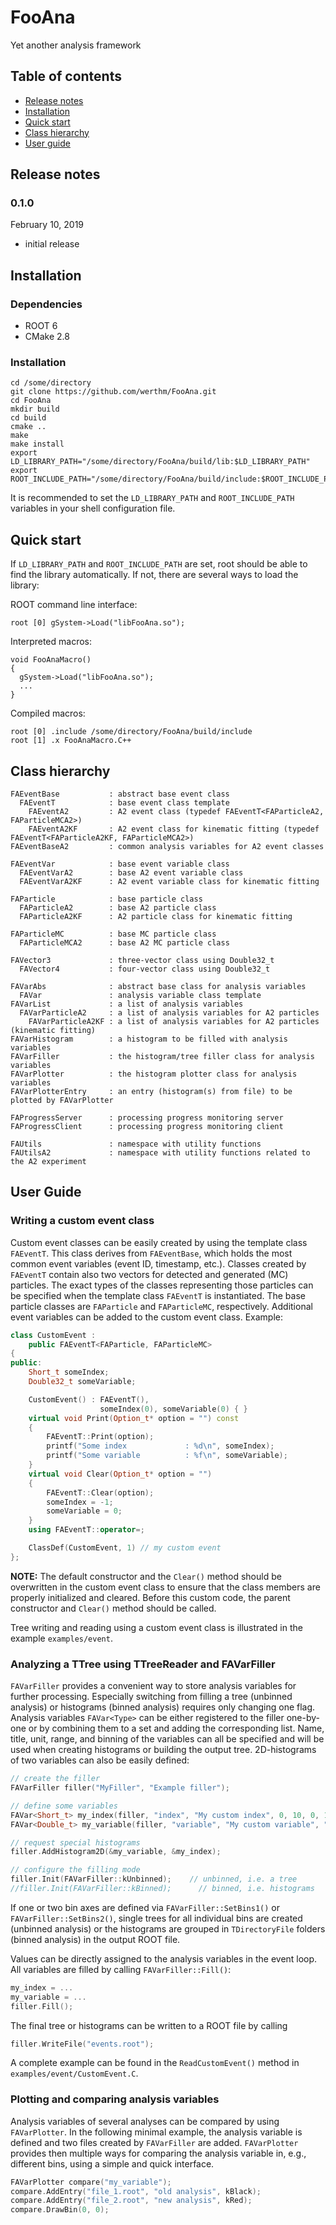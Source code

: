 FooAna
======

Yet another analysis framework

## Table of contents
* [Release notes](#release-notes)
* [Installation](#installation)
* [Quick start](#quick-start)
* [Class hierarchy](#class-hierarchy)
* [User guide](#user-guide)

## Release notes

### 0.1.0
February 10, 2019
* initial release

## Installation

### Dependencies
* ROOT 6
* CMake 2.8

### Installation
```
cd /some/directory
git clone https://github.com/werthm/FooAna.git
cd FooAna
mkdir build
cd build
cmake ..
make
make install
export LD_LIBRARY_PATH="/some/directory/FooAna/build/lib:$LD_LIBRARY_PATH"
export ROOT_INCLUDE_PATH="/some/directory/FooAna/build/include:$ROOT_INCLUDE_PATH"
```
It is recommended to set the `LD_LIBRARY_PATH` and `ROOT_INCLUDE_PATH` variables
in your shell configuration file.

## Quick start
If `LD_LIBRARY_PATH` and `ROOT_INCLUDE_PATH` are set, root should be able to
find the library automatically. If not, there are several ways to load the
library:

ROOT command line interface:
```
root [0] gSystem->Load("libFooAna.so");
```
Interpreted macros:
```
void FooAnaMacro()
{
  gSystem->Load("libFooAna.so");
  ...
}
```
Compiled macros:
```
root [0] .include /some/directory/FooAna/build/include
root [1] .x FooAnaMacro.C++
```

## Class hierarchy
```
FAEventBase           : abstract base event class
  FAEventT            : base event class template
    FAEventA2         : A2 event class (typedef FAEventT<FAParticleA2, FAParticleMCA2>)
    FAEventA2KF       : A2 event class for kinematic fitting (typedef FAEventT<FAParticleA2KF, FAParticleMCA2>)
FAEventBaseA2         : common analysis variables for A2 event classes

FAEventVar            : base event variable class
  FAEventVarA2        : base A2 event variable class
  FAEventVarA2KF      : A2 event variable class for kinematic fitting

FAParticle            : base particle class
  FAParticleA2        : base A2 particle class
  FAParticleA2KF      : A2 particle class for kinematic fitting

FAParticleMC          : base MC particle class
  FAParticleMCA2      : base A2 MC particle class

FAVector3             : three-vector class using Double32_t
  FAVector4           : four-vector class using Double32_t

FAVarAbs              : abstract base class for analysis variables
  FAVar               : analysis variable class template
FAVarList             : a list of analysis variables
  FAVarParticleA2     : a list of analysis variables for A2 particles
    FAVarParticleA2KF : a list of analysis variables for A2 particles (kinematic fitting)
FAVarHistogram        : a histogram to be filled with analysis variables
FAVarFiller           : the histogram/tree filler class for analysis variables
FAVarPlotter          : the histogram plotter class for analysis variables
FAVarPlotterEntry     : an entry (histogram(s) from file) to be plotted by FAVarPlotter

FAProgressServer      : processing progress monitoring server
FAProgressClient      : processing progress monitoring client

FAUtils               : namespace with utility functions
FAUtilsA2             : namespace with utility functions related to the A2 experiment
```

## User Guide

### Writing a custom event class
Custom event classes can be easily created by using the template class `FAEventT`. This
class derives from `FAEventBase`, which holds the most common event variables (event ID,
timestamp, etc.). Classes created by `FAEventT` contain also two vectors for detected
and generated (MC) particles. The exact types of the classes representing those particles
can be specified when the template class `FAEventT` is instantiated. The base particle
classes are `FAParticle` and `FAParticleMC`, respectively. Additional event variables
can be added to the custom event class.
Example:
```C++
class CustomEvent :
    public FAEventT<FAParticle, FAParticleMC>
{
public:
    Short_t someIndex;
    Double32_t someVariable;

    CustomEvent() : FAEventT(),
                    someIndex(0), someVariable(0) { }
    virtual void Print(Option_t* option = "") const
    {
        FAEventT::Print(option);
        printf("Some index             : %d\n", someIndex);
        printf("Some variable          : %f\n", someVariable);
    }
    virtual void Clear(Option_t* option = "")
    {
        FAEventT::Clear(option);
        someIndex = -1;
        someVariable = 0;
    }
    using FAEventT::operator=;

    ClassDef(CustomEvent, 1) // my custom event
};
```
**NOTE:** The default constructor and the `Clear()` method should be overwritten
in the custom event class to ensure that the class members are properly
initialized and cleared. Before this custom code, the parent constructor and `Clear()`
method should be called.

Tree writing and reading using a custom event class is illustrated in the example
`examples/event`.

### Analyzing a TTree using TTreeReader and FAVarFiller
`FAVarFiller` provides a convenient way to store analysis variables for further
processing. Especially switching from filling a tree (unbinned analysis) or histograms
(binned analysis) requires only changing one flag.
Analysis variables `FAVar<Type>` can be either registered to the filler one-by-one
or by combining them to a set and adding the corresponding list. Name, title, unit,
range, and binning of the variables can all be specified and will be used when creating
histograms or building the output tree. 2D-histograms of two variables can also be easily
defined:
```C++
// create the filler
FAVarFiller filler("MyFiller", "Example filler");

// define some variables
FAVar<Short_t> my_index(filler, "index", "My custom index", 0, 10, 0, 10);
FAVar<Double_t> my_variable(filler, "variable", "My custom variable", "some unit", 100, 0, 20);

// request special histograms
filler.AddHistogram2D(&my_variable, &my_index);

// configure the filling mode
filler.Init(FAVarFiller::kUnbinned);    // unbinned, i.e. a tree
//filler.Init(FAVarFiller::kBinned);      // binned, i.e. histograms

```
If one or two bin axes are defined via `FAVarFiller::SetBins1()` or
`FAVarFiller::SetBins2()`, single trees for all individual bins are created
(unbinned analysis) or the histograms are grouped in `TDirectoryFile` folders
(binned analysis) in the output ROOT file.

Values can be directly assigned to the analysis variables in the event loop. All
variables are filled by calling `FAVarFiller::Fill()`:
```C++
my_index = ...
my_variable = ...
filler.Fill();
```
The final tree or histograms can be written to a ROOT file by calling
```C++
filler.WriteFile("events.root");
```
A complete example can be found in the `ReadCustomEvent()` method in
`examples/event/CustomEvent.C`.

### Plotting and comparing analysis variables
Analysis variables of several analyses can be compared by using `FAVarPlotter`. In the following
minimal example, the analysis variable is defined and two files created by `FAVarFiller` are
added. `FAVarPlotter` provides then multiple ways for comparing the analysis variable in, e.g.,
different bins, using a simple and quick interface.
```C++
FAVarPlotter compare("my_variable");
compare.AddEntry("file_1.root", "old analysis", kBlack);
compare.AddEntry("file_2.root", "new analysis", kRed);
compare.DrawBin(0, 0);
```

